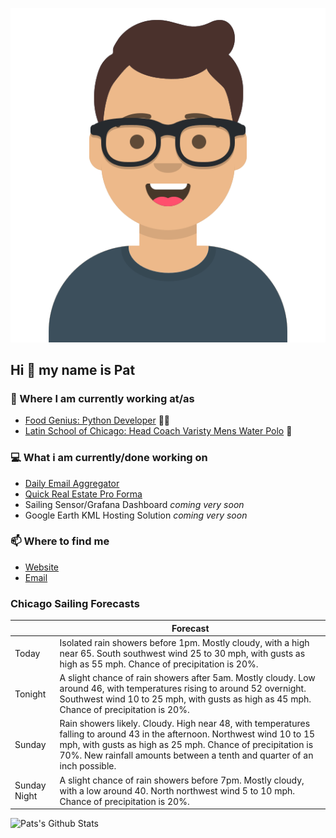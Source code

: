 [![Social banner for p-j-falconer](https://raw.githubusercontent.com/P-J-FALCONER/P-J-FALCONER/master/assets/avataaars.svg)](https://patfalconer.com/)
## Hi :wave: my name is Pat

### 💼 Where I am currently working at/as
- [Food Genius: Python Developer](https://getfoodgenius.com/) 🍔🐍
- [Latin School of Chicago: Head Coach Varisty Mens Water Polo](https://www.latinschool.org/) 🤽


### 💻 What i am currently/done working on
 - [Daily Email Aggregator](https://github.com/P-J-FALCONER/dott_daily_mail)
 - [Quick Real Estate Pro Forma](https://github.com/P-J-FALCONER/henry)
 - Sailing Sensor/Grafana Dashboard *coming very soon*
 - Google Earth KML Hosting Solution *coming very soon*

### 📫 Where to find me
 - [Website](https://patfalconer.com/)
 - [Email](mailto:patrick.j.falconer@gmail.com)


### Chicago Sailing Forecasts
|   | Forecast  |
|---|---|
| Today | Isolated rain showers before 1pm. Mostly cloudy, with a high near 65. South southwest wind 25 to 30 mph, with gusts as high as 55 mph. Chance of precipitation is 20%. |
| Tonight | A slight chance of rain showers after 5am. Mostly cloudy. Low around 46, with temperatures rising to around 52 overnight. Southwest wind 10 to 25 mph, with gusts as high as 45 mph. Chance of precipitation is 20%. |
| Sunday | Rain showers likely. Cloudy. High near 48, with temperatures falling to around 43 in the afternoon. Northwest wind 10 to 15 mph, with gusts as high as 25 mph. Chance of precipitation is 70%. New rainfall amounts between a tenth and quarter of an inch possible. |
| Sunday Night | A slight chance of rain showers before 7pm. Mostly cloudy, with a low around 40. North northwest wind 5 to 10 mph. Chance of precipitation is 20%. |

![Pats's Github Stats](https://github-readme-stats.vercel.app/api?username=p-j-falconer&show_icons=true&theme=radical)
